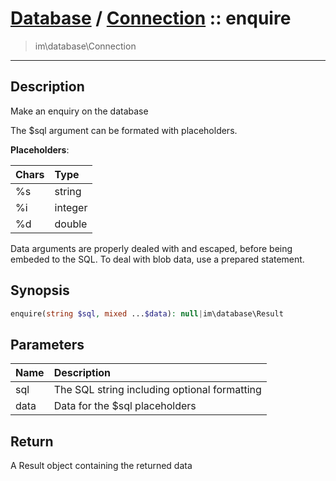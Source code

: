 # [Database](db.md) / [Connection](db-Connection.md) :: enquire
 > im\database\Connection
____

## Description
Make an enquiry on the database

The $sql argument can be formated with placeholders.

__Placeholders__:

| Chars | Type    |
| :---- | :------ |
| %s    | string  |
| %i    | integer |
| %d    | double  |

Data arguments are properly dealed with and escaped, before being embeded to the SQL.
To deal with blob data, use a prepared statement.

## Synopsis
```php
enquire(string $sql, mixed ...$data): null|im\database\Result
```

## Parameters
| Name | Description |
| :--- | :---------- |
| sql | The SQL string including optional formatting |
| data | Data for the $sql placeholders |

## Return
A Result object containing the returned data
